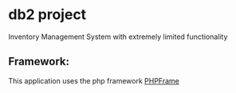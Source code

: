 # db2 project

Inventory Management System with extremely limited functionality

## Framework:
This application uses the php framework [PHPFrame](https://github.com/noah1400/PHPFrame)